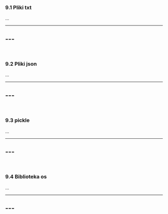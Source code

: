 ### 9.1 Pliki txt
...

---
**---**
---
&nbsp;
### 9.2 Pliki json
...

---
**---**
---
&nbsp;
### 9.3 pickle
...

---
**---**
---
&nbsp;
### 9.4 Biblioteka os
...

---
**---**
---
&nbsp;
